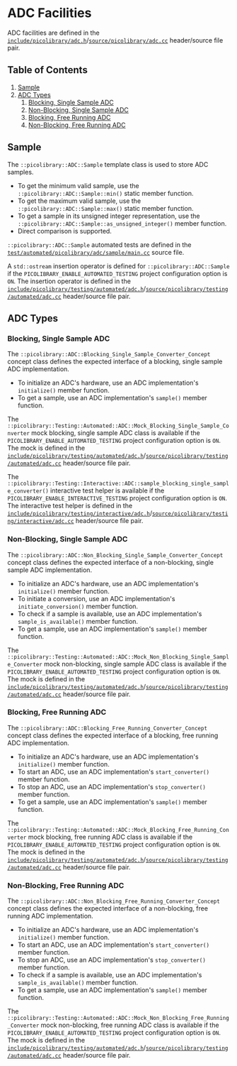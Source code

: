 # ADC Facilities
ADC facilities are defined in the
[`include/picolibrary/adc.h`](https://github.com/apcountryman/picolibrary/blob/main/include/picolibrary/adc.h)/[`source/picolibrary/adc.cc`](https://github.com/apcountryman/picolibrary/blob/main/source/picolibrary/adc.cc)
header/source file pair.

## Table of Contents
1. [Sample](#sample)
1. [ADC Types](#adc-types)
    1. [Blocking, Single Sample ADC](#blocking-single-sample-adc)
    1. [Non-Blocking, Single Sample ADC](#non-blocking-single-sample-adc)
    1. [Blocking, Free Running ADC](#blocking-free-running-adc)
    1. [Non-Blocking, Free Running ADC](#non-blocking-free-running-adc)

## Sample
The `::picolibrary::ADC::Sample` template class is used to store ADC samples.
- To get the minimum valid sample, use the `::picolibrary::ADC::Sample::min()` static
  member function.
- To get the maximum valid sample, use the `::picolibrary::ADC::Sample::max()` static
  member function.
- To get a sample in its unsigned integer representation, use the
  `::picolibrary::ADC::Sample::as_unsigned_integer()` member function.
- Direct comparison is supported.

`::picolibrary::ADC::Sample` automated tests are defined in the
[`test/automated/picolibrary/adc/sample/main.cc`](https://github.com/apcountryman/picolibrary/blob/main/test/automated/picolibrary/adc/sample/main.cc)
source file.

A `std::ostream` insertion operator is defined for `::picolibrary::ADC::Sample` if the
`PICOLIBRARY_ENABLE_AUTOMATED_TESTING` project configuration option is `ON`.
The insertion operator is defined in the
[`include/picolibrary/testing/automated/adc.h`](https://github.com/apcountryman/picolibrary/blob/main/include/picolibrary/testing/automated/adc.h)/[`source/picolibrary/testing/automated/adc.cc`](https://github.com/apcountryman/picolibrary/blob/main/source/picolibrary/testing/automated/adc.cc)
header/source file pair.

## ADC Types

### Blocking, Single Sample ADC
The `::picolibrary::ADC::Blocking_Single_Sample_Converter_Concept` concept class defines
the expected interface of a blocking, single sample ADC implementation.
- To initialize an ADC's hardware, use an ADC implementation's `initialize()` member
  function.
- To get a sample, use an ADC implementation's `sample()` member function.

The `::picolibrary::Testing::Automated::ADC::Mock_Blocking_Single_Sample_Converter` mock
blocking, single sample ADC class is available if the
`PICOLIBRARY_ENABLE_AUTOMATED_TESTING` project configuration option is `ON`.
The mock is defined in the
[`include/picolibrary/testing/automated/adc.h`](https://github.com/apcountryman/picolibrary/blob/main/include/picolibrary/testing/automated/adc.h)/[`source/picolibrary/testing/automated/adc.cc`](https://github.com/apcountryman/picolibrary/blob/main/source/picolibrary/testing/automated/adc.cc)
header/source file pair.

The `::picolibrary::Testing::Interactive::ADC::sample_blocking_single_sample_converter()`
interactive test helper is available if the `PICOLIBRARY_ENABLE_INTERACTIVE_TESTING`
project configuration option is `ON`.
The interactive test helper is defined in the
[`include/picolibrary/testing/interactive/adc.h`](https://github.com/apcountryman/picolibrary/blob/main/include/picolibrary/testing/interactive/adc.h)/[`source/picolibrary/testing/interactive/adc.cc`](https://github.com/apcountryman/picolibrary/blob/main/source/picolibrary/testing/interactive/adc.cc)
header/source file pair.

### Non-Blocking, Single Sample ADC
The `::picolibrary::ADC::Non_Blocking_Single_Sample_Converter_Concept` concept class
defines the expected interface of a non-blocking, single sample ADC implementation.
- To initialize an ADC's hardware, use an ADC implementation's `initialize()` member
  function.
- To initiate a conversion, use an ADC implementation's `initiate_conversion()` member
  function.
- To check if a sample is available, use an ADC implementation's `sample_is_available()`
  member function.
- To get a sample, use an ADC implementation's `sample()` member function.

The `::picolibrary::Testing::Automated::ADC::Mock_Non_Blocking_Single_Sample_Converter`
mock non-blocking, single sample ADC class is available if the
`PICOLIBRARY_ENABLE_AUTOMATED_TESTING` project configuration option is `ON`.
The mock is defined in the
[`include/picolibrary/testing/automated/adc.h`](https://github.com/apcountryman/picolibrary/blob/main/include/picolibrary/testing/automated/adc.h)/[`source/picolibrary/testing/automated/adc.cc`](https://github.com/apcountryman/picolibrary/blob/main/source/picolibrary/testing/automated/adc.cc)
header/source file pair.

### Blocking, Free Running ADC
The `::picolibrary::ADC::Blocking_Free_Running_Converter_Concept` concept class defines
the expected interface of a blocking, free running ADC implementation.
- To initialize an ADC's hardware, use an ADC implementation's `initialize()` member
  function.
- To start an ADC, use an ADC implementation's `start_converter()` member function.
- To stop an ADC, use an ADC implementation's `stop_converter()` member function.
- To get a sample, use an ADC implementation's `sample()` member function.

The `::picolibrary::Testing::Automated::ADC::Mock_Blocking_Free_Running_Converter` mock
blocking, free running ADC class is available if the
`PICOLIBRARY_ENABLE_AUTOMATED_TESTING` project configuration option is `ON`.
The mock is defined in the
[`include/picolibrary/testing/automated/adc.h`](https://github.com/apcountryman/picolibrary/blob/main/include/picolibrary/testing/automated/adc.h)/[`source/picolibrary/testing/automated/adc.cc`](https://github.com/apcountryman/picolibrary/blob/main/source/picolibrary/testing/automated/adc.cc)
header/source file pair.

### Non-Blocking, Free Running ADC
The `::picolibrary::ADC::Non_Blocking_Free_Running_Converter_Concept` concept class
defines the expected interface of a non-blocking, free running ADC implementation.
- To initialize an ADC's hardware, use an ADC implementation's `initialize()` member
  function.
- To start an ADC, use an ADC implementation's `start_converter()` member function.
- To stop an ADC, use an ADC implementation's `stop_converter()` member function.
- To check if a sample is available, use an ADC implementation's `sample_is_available()`
  member function.
- To get a sample, use an ADC implementation's `sample()` member function.

The `::picolibrary::Testing::Automated::ADC::Mock_Non_Blocking_Free_Running_Converter`
mock non-blocking, free running ADC class is available if the
`PICOLIBRARY_ENABLE_AUTOMATED_TESTING` project configuration option is `ON`.
The mock is defined in the
[`include/picolibrary/testing/automated/adc.h`](https://github.com/apcountryman/picolibrary/blob/main/include/picolibrary/testing/automated/adc.h)/[`source/picolibrary/testing/automated/adc.cc`](https://github.com/apcountryman/picolibrary/blob/main/source/picolibrary/testing/automated/adc.cc)
header/source file pair.
